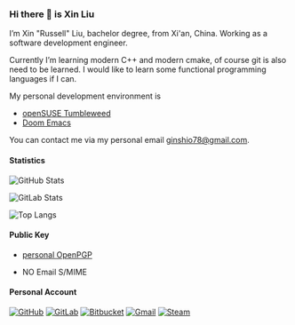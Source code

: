 ### Hi there 👋 is Xin Liu

I’m Xin "Russell" Liu, bachelor degree, from Xi'an, China. Working as a software development engineer.

Currently I’m learning modern C++ and modern cmake, of course git is also need to be learned. I would like to learn some functional programming languages if I can.

My personal development environment is
  - [openSUSE Tumbleweed](https://opensuse.org)
  - [Doom Emacs](https://github.com/doomemacs)

You can contact me via my personal email <ginshio78@gmail.com>.

<!--
**GinShio/GinShio** is a ✨ _special_ ✨ repository because its `README.md` (this file) appears on your GitHub profile.

Here are some ideas to get you started:

- 🔭 I’m currently working on ...
- 🌱 I’m currently learning ...
- 👯 I’m looking to collaborate on ...
- 🤔 I’m looking for help with ...
- 💬 Ask me about ...
- 📫 How to reach me: ...
- 😄 Pronouns: ...
- ⚡ Fun fact: ...
-->

#### Statistics

![GitHub Stats](https://github-readme-stats.vercel.app/api?username=GinShio&show_icons=true&count_private=true&title_color=FFE211&text_color=FFFFFF&icon_color=FFA500&bg_color=50,66CCFF,39C5BB)

![GitLab Stats](https://gitlab-readme-stats-opal.vercel.app/api?username=GinShio&show_icons=true)

![Top Langs](https://github-readme-stats.vercel.app/api/top-langs/?username=GinShio&layout=compact&hide=html,javascript,css,scss)

#### Public Key

  - [personal OpenPGP](pgp_public_key)
  <!-- - [personal email S/MIME (ginshio78@gmail.com)](gmail_smime_public_key) -->
  - NO Email S/MIME

#### Personal Account

[![GitHub](https://img.shields.io/badge/github-%23121011.svg?style=for-the-badge&logo=github&logoColor=white)](https://github.com/GinShio)
[![GitLab](https://img.shields.io/badge/gitlab-%23181717.svg?style=for-the-badge&logo=gitlab&logoColor=white)](https://gitlab.com/GinShio)
[![Bitbucket](https://img.shields.io/badge/bitbucket-%230047B3.svg?style=for-the-badge&logo=bitbucket&logoColor=white)](https://bitbucket.org/GinShio)
[![Gmail](https://img.shields.io/badge/Gmail-D14836?style=for-the-badge&logo=gmail&logoColor=white)](mailto:ginshio78@gmail.com)
[![Steam](https://img.shields.io/badge/steam-%23000000.svg?style=for-the-badge&logo=steam&logoColor=white)](https://steamcommunity.com/id/GinShio)
